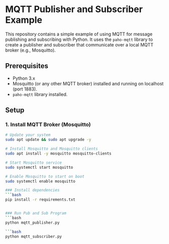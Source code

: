 # MQTT Publisher and Subscriber Example

This repository contains a simple example of using MQTT for message publishing and subscribing with Python. It uses the `paho-mqtt` library to create a publisher and subscriber that communicate over a local MQTT broker (e.g., Mosquitto).

## Prerequisites

- Python 3.x
- Mosquitto (or any other MQTT broker) installed and running on localhost (port 1883).
- `paho-mqtt` library installed.

## Setup

### 1. Install MQTT Broker (Mosquitto)

```bash
# Update your system
sudo apt update && sudo apt upgrade -y

# Install Mosquitto and Mosquitto clients
sudo apt install -y mosquitto mosquitto-clients

# Start Mosquitto service
sudo systemctl start mosquitto

# Enable Mosquitto to start on boot
sudo systemctl enable mosquitto

### Install dependencies
```bash
pip install -r requirements.txt


### Run Pub and Sub Program
```bash
python mqtt_publisher.py

```bash
python mqtt_subscriber.py
